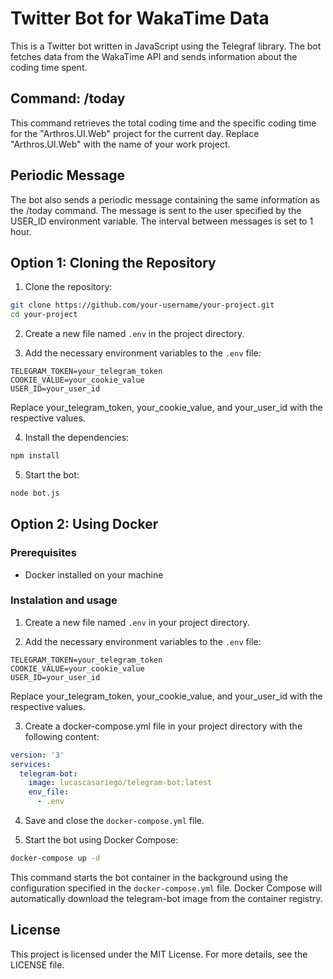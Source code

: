 # Twitter Bot for WakaTime Data

This is a Twitter bot written in JavaScript using the Telegraf library. The bot fetches data from the WakaTime API and sends information about the coding time spent.

## Command: /today
This command retrieves the total coding time and the specific coding time for the "Arthros.UI.Web" project for the current day. Replace "Arthros.UI.Web" with the name of your work project.

## Periodic Message
The bot also sends a periodic message containing the same information as the /today command. The message is sent to the user specified by the USER_ID environment variable. The interval between messages is set to 1 hour.

## Option 1: Cloning the Repository

1. Clone the repository:


``` bash 
git clone https://github.com/your-username/your-project.git
cd your-project
```
2. Create a new file named `.env` in the project directory.

3. Add the necessary environment variables to the `.env` file:

``` .env
TELEGRAM_TOKEN=your_telegram_token
COOKIE_VALUE=your_cookie_value
USER_ID=your_user_id
```

Replace your_telegram_token, your_cookie_value, and your_user_id with the respective values.

4. Install the dependencies:

``` bash
npm install
```

5. Start the bot:

``` bash
node bot.js
```


## Option 2: Using Docker

### Prerequisites
- Docker installed on your machine

### Instalation and usage

1. Create a new file named `.env` in your project directory.

2. Add the necessary environment variables to the `.env` file:

``` .env
TELEGRAM_TOKEN=your_telegram_token
COOKIE_VALUE=your_cookie_value
USER_ID=your_user_id
```
Replace your_telegram_token, your_cookie_value, and your_user_id with the respective values.

3. Create a docker-compose.yml file in your project directory with the following content:

``` yaml
version: '3'
services:
  telegram-bot:
    image: lucascasariego/telegram-bot:latest
    env_file:
      - .env
```

4. Save and close the `docker-compose.yml` file.


5. Start the bot using Docker Compose:

``` bash
docker-compose up -d
```
This command starts the bot container in the background using the configuration specified in the `docker-compose.yml` file. Docker Compose will automatically download the telegram-bot image from the container registry.

## License
This project is licensed under the MIT License. For more details, see the LICENSE file.

